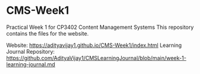 # CMS-Week1
Practical Week 1 for CP3402 Content Management Systems 
This repository contains the files for the website.

Website: https://adityavijay1.github.io/CMS-Week1/index.html
Learning Journal Repository: https://github.com/AdityaVijay1/CMSLearningJournal/blob/main/week-1-learning-journal.md

